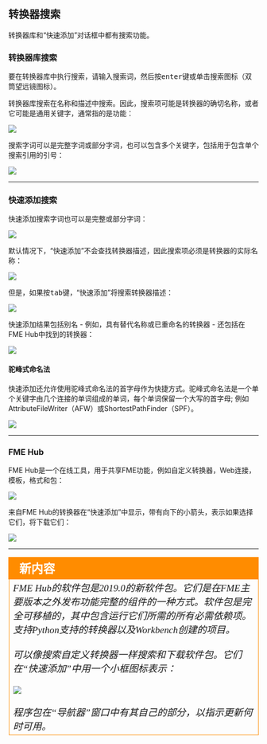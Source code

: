 ## 转换器搜索

转换器库和“快速添加”对话框中都有搜索功能。

### 转换器库搜索

要在转换器库中执行搜索，请输入搜索词，然后按<kbd>enter</kbd>键或单击搜索图标（双筒望远镜图标）。

转换器库搜索在名称和描述中搜索。因此，搜索项可能是转换器的确切名称，或者它可能是通用关键字，通常指的是功能：

![](./Images/Img4.004.TransformerGallerySearch.png)

搜索字词可以是完整字词或部分字词，也可以包含多个关键字，包括用于包含单个搜索引用的引号：

![](./Images/Img4.005.GalleryQuotedSearch.png)

---

### 快速添加搜索

快速添加搜索字词也可以是完整或部分字词：

![](./Images/Img4.006.QuickAddPartName.png)

默认情况下，“快速添加”不会查找转换器描述，因此搜索项必须是转换器的实际名称：

![](./Images/Img4.007.QuickAddNameOnly.png)

但是，如果按<kbd>tab</kbd>键，“快速添加”将搜索转换器描述：

![](./Images/Img4.008.QuickAddKeywordSearch.png)

快速添加结果包括别名 - 例如，具有替代名称或已重命名的转换器 - 还包括在FME Hub中找到的转换器：

![](./Images/Img4.009.QuickAddAliasResult.png)


#### 驼峰式命名法

快速添加还允许使用驼峰式命名法的首字母作为快捷方式。驼峰式命名法是一个单个关键字由几个连接的单词组成的单词，每个单词保留一个大写的首字母; 例如AttributeFileWriter（AFW）或ShortestPathFinder（SPF）。

![](./Images/Img4.011.QuickAddCamelCase.png)

---

### FME Hub ###

FME Hub是一个在线工具，用于共享FME功能，例如自定义转换器，Web连接，模板，格式和包：

![](./Images/Img4.010.FMEHubWebsite.png)

来自FME Hub的转换器在“快速添加”中显示，带有向下的小箭头，表示如果选择它们，将下载它们：

![](./Images/Img4.500.TransformerFromHub.png)

---

<!--New Section-->

<table style="border-spacing: 0px">
<tr>
<td style="vertical-align:middle;background-color:darkorange;border: 2px solid darkorange">
<i class="fa fa-bolt fa-lg fa-pull-left fa-fw" style="color:white;padding-right: 12px;vertical-align:text-top"></i>
<span style="color:white;font-size:x-large;font-weight: bold;font-family:serif">新内容</span>
</td>
</tr>

<tr>
<td style="border: 1px solid darkorange">
<span style="font-family:serif; font-style:italic; font-size:larger">
FME Hub的软件包是2019.0的新软件包。它们是在FME主要版本之外发布功能完整的组件的一种方式。软件包是完全可移植的，其中包含运行它们所需的所有必需依赖项。支持Python支持的转换器以及Workbench创建的项目。 
<br><br>可以像搜索自定义转换器一样搜索和下载软件包。它们在“快速添加”中用一个小框图标表示：  
<br><br><img src="./Images/Img4.501.PackageIcon.png">
<br><br>程序包在“导航器”窗口中有其自己的部分，以指示更新何时可用。
</span>
</td>
</tr>
</table>
